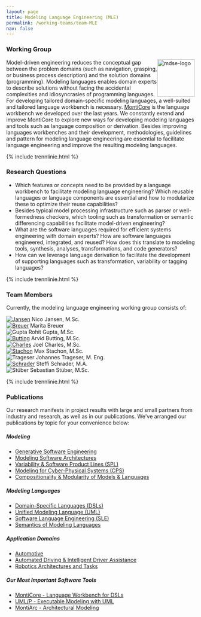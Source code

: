 ```yaml
---
layout: page
title: Modeling Language Engineering (MLE)
permalink: /working-teams/team-MLE
nav: false
---
```


### Working Group

<img src="../../assets/img/mle-logo.png" alt="mdse-logo" style="float: right; height: 100px;">

Model-driven engineering reduces the conceptual gap between the problem domains
(such as navigation, grasping, or business process description) and the solution domains
(programming). Modeling languages enables domain experts to describe solutions without
facing the accidental complexities and idiosyncrasies of programming languages. For developing
tailored domain-specific modeling languages, a well-suited and tailored language workbench is
necessary. [MontiCore](https://monticore.github.io/monticore/) is the language workbench we developed over the last years. We constantly
extend and improve MontiCore to explore new ways for developing modeling languages and tools such
as language composition or derivation. Besides improving languages workbenches and their development,
methodologies, guidelines and pattern for modeling language engineering are essential to facilitate
language engineering and improve the resulting modeling languages.

{% include trennlinie.html %}

### Research Questions

- Which features or concepts need to be provided by a language workbench to facilitate modeling language engineering? Which reusable languages or language components are essential and how to modularize these to optimize their reuse capabilities?
- Besides typical model processing infrastructure such as parser or well-formedness checkers, which tooling such as transformation or semantic differencing capabilities facilitate model-driven engineering?
- What are the software languages required for efficient systems engineering with domain experts? How are software languages engineered, integrated, and reused? How does this translate to modeling tools, synthesis, analyses, transformations, and code generators?
- How can we leverage language derivation to facilitate the development of supporting languages such as transformation, variability or tagging languages?

{% include trennlinie.html %}

### Team Members

Currently, the modeling language engineering working group consists of:

<div class="container">
    <div class="row d-flex justify-content-center">
        <div class="col-lg-2 col-md-6">
            <a href="https://www.se-rwth.de/staff/jansen/"><img class="staff-pics team-pics-design z-depth-1" src="../../assets/img/teams/jansen.jpeg" alt="Jansen"></a>
            <span class="span-text-team-pics">Nico Jansen, M.Sc.</span>
        </div>
        <div class="col-lg-2 col-md-6">
            <a href="https://www.se-rwth.de/staff/breuer/"><img class="staff-pics team-pics-design z-depth-1" src="../../assets/img/teams/anonymous.jpeg" alt="Breuer"></a>
            <span class="span-text-team-pics">Marita Breuer</span>
        </div>
        <div class="col-lg-2 col-md-6">
            <img class="staff-pics team-pics-design z-depth-1" src="../../assets/img/teams/gupta.jpeg" alt="Gupta">
            <span class="span-text-team-pics">Rohit Gupta, M.Sc.</span>
        </div>
        <div class="col-lg-2 col-md-6">
            <a href="https://www.se-rwth.de/staff/butting/"><img class="staff-pics team-pics-design z-depth-1" src="../../assets/img/teams/butting.jpeg" alt="Butting"></a>
            <span class="span-text-team-pics">Arvid Butting, M.Sc.</span>
        </div>
        <div class="col-lg-2 col-md-6">
            <a href="https://www.se-rwth.de/staff/charles/"><img class="staff-pics team-pics-design z-depth-1" src="../../assets/img/teams/anonymous.jpeg" alt="Charles"></a>
            <span class="span-text-team-pics">Joel Charles, M.Sc.</span>
        </div>
    </div>
    <div class="row d-flex justify-content-center">
        <div class="col-lg-2 col-md-6">
            <a href="https://www.se-rwth.de/staff/stachon/"><img class="staff-pics team-pics-design z-depth-1" src="../../assets/img/teams/stachon.jpeg" alt="Stachon"></a>
            <span class="span-text-team-pics">Max Stachon, M.Sc.</span>
        </div>
        <div class="col-lg-2 col-md-6">
            <img class="staff-pics team-pics-design z-depth-1" src="../../assets/img/teams/anonymous.jpeg" alt="Trageser">
            <span class="span-text-team-pics">Johannes Trageser, M. Eng.</span>
        </div>
        <div class="col-lg-2 col-md-6">
            <a href="https://www.se-rwth.de/staff/schrader/"><img class="staff-pics team-pics-design z-depth-1" src="../../assets/img/teams/schrader.jpeg" alt="Schrader"></a>
            <span class="span-text-team-pics">Steffi Schrader, M.A.</span>
        </div>
        <div class="col-lg-2 col-md-6">
            <img class="staff-pics team-pics-design z-depth-1" src="../../assets/img/teams/anonymous.jpeg" alt="Stüber">
            <span class="span-text-team-pics">Sebastian Stüber, M.Sc.</span>
        </div>
    </div>
</div>

{% include trennlinie.html %}

### Publications

Our research manifests in project results with large and small partners from industry and research, as well as in our publications. We've arranged our publications by topic for your convenience below:

<h5 style="font-weight: bold"> Modeling </h5>

- [Generative Software Engineering](/research/Generative-SE)
- [Modeling Software Architectures](/research/Software-Architecture)
- [Variability & Software Product Lines (SPL)](/research/Variability)
- [Modeling for Cyber-Physical Systems (CPS)](/research/Cyber-Physical-Systems)
- [Compositionality & Modularity of Models & Languages](/research/Compositionality)

<h5 style="font-weight: bold"> Modeling Languages </h5>

- [Domain-Specific Languages (DSLs)](/research/Domain-Specific-Languages)
- [Unified Modeling Language (UML)](/research/Unified-Modeling-Language)
- [Software Language Engineering (SLE)](/research/Language-Engineering)
- [Semantics of Modeling Languages](/research/Semantics)

<h5 style="font-weight: bold"> Application Domains </h5>

- [Automotive](/research/Automotive)
- [Automated Driving & Intelligent Driver Assistance](/research/Autonomic-Driving)
- [Robotics Architectures and Tasks](/research/Robotics)

<h5 style="font-weight: bold"> Our Most Important Software Tools </h5>

- [MontiCore - Language Workbench for DSLs](/research/MontiCore)
- [UML/P - Executable Modeling with UML](/research/UML-P)
- [MontiArc - Architectural Modeling](/research/Software-Architecture)

